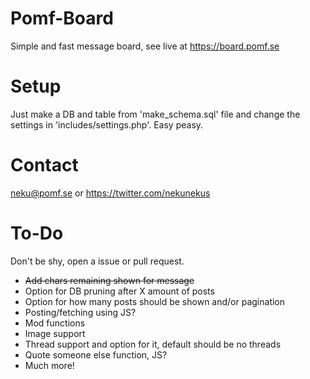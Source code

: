 # Pomf-Board
 Simple and fast message board, see live at https://board.pomf.se

# Setup
Just make a DB and table from 'make_schema.sql' file and change the settings in 'includes/settings.php'. Easy peasy.

# Contact
neku@pomf.se or https://twitter.com/nekunekus

# To-Do
Don't be shy, open a issue or pull request.

* ~~Add chars remaining shown for message~~
* Option for DB pruning after X amount of posts
* Option for how many posts should be shown and/or pagination
* Posting/fetching using JS?
* Mod functions
* Image support
* Thread support and option for it, default should be no threads
* Quote someone else function, JS?
* Much more!
